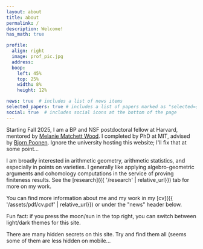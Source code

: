 ```yaml
---
layout: about
title: about
permalink: /
description: Welcome!
has_math: true

profile:
  align: right
  image: prof_pic.jpg
  address: 
  boop:
    left: 45%
    top: 25%
    width: 8%
    height: 12%

news: true  # includes a list of news items
selected_papers: true # includes a list of papers marked as "selected={true}"
social: true  # includes social icons at the bottom of the page
---
```


Starting Fall 2025, I am a BP and NSF postdoctoral fellow at Harvard, mentored by [Melanie Matchett Wood](https://people.math.harvard.edu/~mmwood/). I completed by PhD at MIT, advised by [Bjorn Poonen](https://math.mit.edu/~poonen/). Ignore the university hosting this website; I'll fix that at some point...

I am broadly interested in arithmetic geometry, arithmetic statistics, and especially in points on varieties. I generally like applying algebro-geometric arguments and cohomology computations in the service of proving finiteness results. See the [research]({{ '/research' | relative_url}}) tab for more on my work.

You can find more information about me and my work in my [cv]({{ '/assets/pdf/cv.pdf' | relative_url}}) or under the "news" header below.

Fun fact: if you press the moon/sun in the top right, you can switch between light/dark themes for this site.
<div style="color:var(--global-bg-color);">
    There are many hidden secrets on this site. Try and find them all (seems some of them are less hidden on mobile...
    
